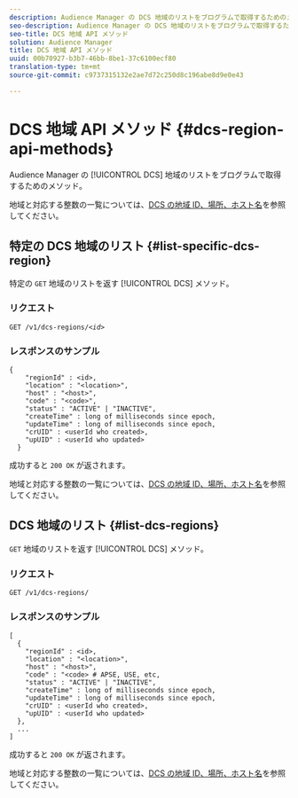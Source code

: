 ```yaml
---
description: Audience Manager の DCS 地域のリストをブログラムで取得するためのメソッド。
seo-description: Audience Manager の DCS 地域のリストをブログラムで取得するためのメソッド。
seo-title: DCS 地域 API メソッド
solution: Audience Manager
title: DCS 地域 API メソッド
uuid: 00b70927-b3b7-46bb-8be1-37c6100ecf80
translation-type: tm+mt
source-git-commit: c9737315132e2ae7d72c250d8c196abe8d9e0e43

---
```



# DCS 地域 API メソッド {#dcs-region-api-methods}

Audience Manager の [!UICONTROL DCS] 地域のリストをブログラムで取得するためのメソッド。

<!-- c_rest_api_regions.xml -->

地域と対応する整数の一覧については、[DCS の地域 ID、場所、ホスト名](../../api/dcs-intro/dcs-api-reference/dcs-regions.md)を参照してください。

## 特定の DCS 地域のリスト {#list-specific-dcs-region}

特定の `GET` 地域のリストを返す [!UICONTROL DCS] メソッド。

<!-- r_rest_api_regions_list_specific.xml -->

### リクエスト

`GET /v1/dcs-regions/`*`<id>`*

### レスポンスのサンプル

```
{ 
    "regionId" : <id>, 
    "location" : "<location>",
    "host" : "<host>",
    "code" : "<code>",
    "status" : "ACTIVE" | "INACTIVE",
    "createTime" : long of milliseconds since epoch,
    "updateTime" : long of milliseconds since epoch,
    "crUID" : <userId who created>,
    "upUID" : <userId who updated>
  }
```

成功すると `200 OK` が返されます。

地域と対応する整数の一覧については、[DCS の地域 ID、場所、ホスト名](../../api/dcs-intro/dcs-api-reference/dcs-regions.md)を参照してください。

## DCS 地域のリスト {#list-dcs-regions}

`GET` 地域のリストを返す [!UICONTROL DCS] メソッド。

<!-- r_rest_api_regions_list.xml -->

### リクエスト

`GET /v1/dcs-regions/`

### レスポンスのサンプル

```
[
  { 
    "regionId" : <id>, 
    "location" : "<location>",
    "host" : "<host>",
    "code" : "<code> # APSE, USE, etc,
    "status" : "ACTIVE" | "INACTIVE",
    "createTime" : long of milliseconds since epoch,
    "updateTime" : long of milliseconds since epoch,
    "crUID" : <userId who created>,
    "upUID" : <userId who updated>
  },
  ...
]
```

成功すると `200 OK` が返されます。

地域と対応する整数の一覧については、[DCS の地域 ID、場所、ホスト名](../../api/dcs-intro/dcs-api-reference/dcs-regions.md)を参照してください。
